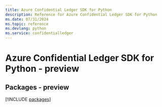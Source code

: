 ```yaml
---
title: Azure Confidential Ledger SDK for Python
description: Reference for Azure Confidential Ledger SDK for Python
ms.date: 07/31/2024
ms.topic: reference
ms.devlang: python
ms.service: confidentialledger
---
```

# Azure Confidential Ledger SDK for Python - preview
## Packages - preview
[!INCLUDE [packages](confidential-ledger-index.md)]